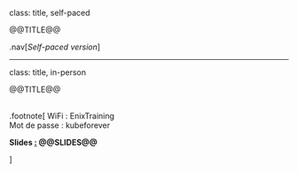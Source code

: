 class: title, self-paced

@@TITLE@@

.nav[*Self-paced version*]

---

class: title, in-person

@@TITLE@@<br/></br>

.footnote[
WiFi : EnixTraining
<br/>
Mot de passe : kubeforever

**Slides [:](https://www.youtube.com/watch?v=h16zyxiwDLY)
@@SLIDES@@**

]
